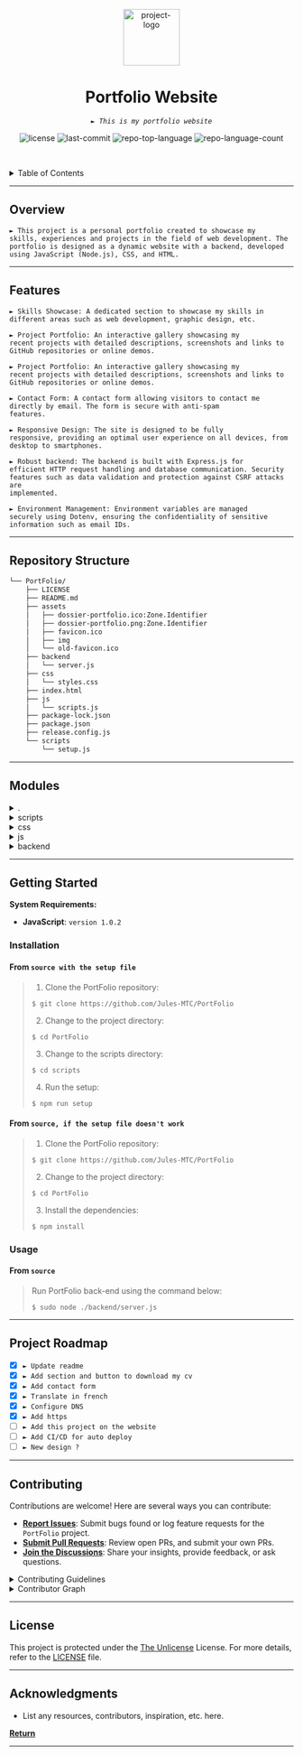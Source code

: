<p align="center">
  <img src="https://raw.githubusercontent.com/Jules-MTC/PortFolio/int/assets/favicon.ico" width="100" alt="project-logo">
</p>
<p align="center">
    <h1 align="center">Portfolio Website</h1>
</p>
<p align="center">
    <em><code>► This is my portfolio website</code></em>
</p>
<p align="center">
	<img src="https://img.shields.io/github/license/Jules-MTC/PortFolio?style=default&logo=opensourceinitiative&logoColor=white&color=0080ff" alt="license">
	<img src="https://img.shields.io/github/last-commit/Jules-MTC/PortFolio?style=default&logo=git&logoColor=white&color=0080ff" alt="last-commit">
	<img src="https://img.shields.io/github/languages/top/Jules-MTC/PortFolio?style=default&color=0080ff" alt="repo-top-language">
	<img src="https://img.shields.io/github/languages/count/Jules-MTC/PortFolio?style=default&color=0080ff" alt="repo-language-count">
<p>
<p align="center">
	<!-- default option, no dependency badges. -->
</p>

<br><!-- TABLE OF CONTENTS -->
<details>
  <summary>Table of Contents</summary><br>

- [ Overview](#-overview)
- [ Features](#-features)
- [ Repository Structure](#-repository-structure)
- [ Modules](#-modules)
- [ Getting Started](#-getting-started)
  - [ Installation](#-installation)
  - [ Usage](#-usage)
- [ Project Roadmap](#-project-roadmap)
- [ Contributing](#-contributing)
- [ License](#-license)
- [ Acknowledgments](#-acknowledgments)
</details>
<hr>

##  Overview

<code>► This project is a personal portfolio created to showcase my skills, experiences and projects in the field of web development. The portfolio is designed as a dynamic website with a backend, developed using JavaScript (Node.js), CSS, and HTML.</code>

---

##  Features

<code>► Skills Showcase: A dedicated section to showcase my skills in different areas such as web development, graphic design, etc.</code>

<code>► Project Portfolio: An interactive gallery showcasing my recent projects with detailed descriptions, screenshots and links to GitHub repositories or online demos.</code>

<code>► Project Portfolio: An interactive gallery showcasing my recent projects with detailed descriptions, screenshots and links to GitHub repositories or online demos.</code>

<code>► Contact Form: A contact form allowing visitors to contact me directly by email. The form is secure with anti-spam features.</code>

<code>► Responsive Design: The site is designed to be fully responsive, providing an optimal user experience on all devices, from desktop to smartphones.</code>

<code>► Robust backend: The backend is built with Express.js for efficient HTTP request handling and database communication. Security features such as data validation and protection against CSRF attacks are implemented.</code>

<code>► Environment Management: Environment variables are managed securely using Dotenv, ensuring the confidentiality of sensitive information such as email IDs.</code>

---

##  Repository Structure

```sh
└── PortFolio/
    ├── LICENSE
    ├── README.md
    ├── assets
    │   ├── dossier-portfolio.ico:Zone.Identifier
    │   ├── dossier-portfolio.png:Zone.Identifier
    │   ├── favicon.ico
    │   ├── img
    │   └── old-favicon.ico
    ├── backend
    │   └── server.js
    ├── css
    │   └── styles.css
    ├── index.html
    ├── js
    │   └── scripts.js
    ├── package-lock.json
    ├── package.json
    ├── release.config.js
    └── scripts
        └── setup.js
```

---

##  Modules

<details closed><summary>.</summary>

| File                                                                                      | Summary                         |
| ---                                                                                       | ---                             |
| [package.json](https://github.com/Jules-MTC/PortFolio/blob/master/package.json)           | <code>► This package.json file defines scripts and dependencies</code> |
| [package-lock.json](https://github.com/Jules-MTC/PortFolio/blob/master/package-lock.json) | <code>► The package-lock.json file records exact dependencies and their specific versions to ensure reproducibility of installations</code> |
| [release.config.js](https://github.com/Jules-MTC/PortFolio/blob/master/release.config.js) | <code>► The release.config.js file is used to configure the automatic code versioning and release process.</code> |
| [index.html](https://github.com/Jules-MTC/PortFolio/blob/master/index.html)               | <code>► The index.html file is the home page of the Portfolio website.</code> |

</details>

<details closed><summary>scripts</summary>

| File                                                                            | Summary                         |
| ---                                                                             | ---                             |
| [setup.js](https://github.com/Jules-MTC/PortFolio/blob/master/scripts/setup.js) | <code>► The setup.js file is used to configure and initialize.</code> |

</details>

<details closed><summary>css</summary>

| File                                                                            | Summary                         |
| ---                                                                             | ---                             |
| [styles.css](https://github.com/Jules-MTC/PortFolio/blob/master/css/styles.css) | <code>► The styles.css file contains CSS styles for presentation and formatting.</code> |

</details>

<details closed><summary>js</summary>

| File                                                                           | Summary                         |
| ---                                                                            | ---                             |
| [scripts.js](https://github.com/Jules-MTC/PortFolio/blob/master/js/scripts.js) | <code>► The scripts.js file contains JavaScript scripts to add interactive features.</code> |

</details>

<details closed><summary>backend</summary>

| File                                                                              | Summary                         |
| ---                                                                               | ---                             |
| [server.js](https://github.com/Jules-MTC/PortFolio/blob/master/backend/server.js) | <code>► The server.js file is the entry point to your backend server.</code> |

</details>

---

##  Getting Started

**System Requirements:**

* **JavaScript**: `version 1.0.2`

###  Installation

<h4>From <code>source with the setup file</code></h4>

> 1. Clone the PortFolio repository:
>
> ```console
> $ git clone https://github.com/Jules-MTC/PortFolio
> ```
>
> 2. Change to the project directory:
> ```console
> $ cd PortFolio
> ```
> 3. Change to the scripts directory:
> ```console
> $ cd scripts
> ```
>
> 4. Run the setup:
> ```console
> $ npm run setup
> ```
<h4>From <code>source, if the setup file doesn't work</code></h4>

> 1. Clone the PortFolio repository:
>
> ```console
> $ git clone https://github.com/Jules-MTC/PortFolio
> ```
>
> 2. Change to the project directory:
> ```console
> $ cd PortFolio
> ```
>
> 3. Install the dependencies:
> ```console
> $ npm install
> ```

###  Usage

<h4>From <code>source</code></h4>

> Run PortFolio back-end using the command below:
> ```console
> $ sudo node ./backend/server.js
> ```

---

##  Project Roadmap

- [X] `► Update readme`
- [X] `► Add section and button to download my cv`
- [X] `► Add contact form`
- [X] `► Translate in french`
- [X] `► Configure DNS`
- [X] `► Add https`
- [ ] `► Add this project on the website`
- [ ] `► Add CI/CD for auto deploy`
- [ ] `► New design ?`

---

##  Contributing

Contributions are welcome! Here are several ways you can contribute:

- **[Report Issues](https://github.com/Jules-MTC/PortFolio/issues)**: Submit bugs found or log feature requests for the `PortFolio` project.
- **[Submit Pull Requests](https://github.com/Jules-MTC/PortFolio/blob/main/CONTRIBUTING.md)**: Review open PRs, and submit your own PRs.
- **[Join the Discussions](https://github.com/Jules-MTC/PortFolio/discussions)**: Share your insights, provide feedback, or ask questions.

<details closed>
<summary>Contributing Guidelines</summary>

1. **Fork the Repository**: Start by forking the project repository to your github account.
2. **Clone Locally**: Clone the forked repository to your local machine using a git client.
   ```sh
   git clone https://github.com/Jules-MTC/PortFolio
   ```
3. **Create a New Branch**: Always work on a new branch, giving it a descriptive name.
   ```sh
   git checkout -b new-feature-x
   ```
4. **Make Your Changes**: Develop and test your changes locally.
5. **Commit Your Changes**: Commit with a clear message describing your updates.
   ```sh
   git commit -m 'Implemented new feature x.'
   ```
6. **Push to github**: Push the changes to your forked repository.
   ```sh
   git push origin new-feature-x
   ```
7. **Submit a Pull Request**: Create a PR against the original project repository. Clearly describe the changes and their motivations.
8. **Review**: Once your PR is reviewed and approved, it will be merged into the main branch. Congratulations on your contribution!
</details>

<details closed>
<summary>Contributor Graph</summary>
<br>
<p align="center">
   <a href="https://github.com{/Jules-MTC/PortFolio/}graphs/contributors">
      <img src="https://contrib.rocks/image?repo=Jules-MTC/PortFolio">
   </a>
</p>
</details>

---

##  License

This project is protected under the [The Unlicense](https://https://choosealicense.com/licenses/unlicense/) License. For more details, refer to the [LICENSE](https://choosealicense.com/licenses/) file.

---

##  Acknowledgments

- List any resources, contributors, inspiration, etc. here.

[**Return**](#-overview)

---